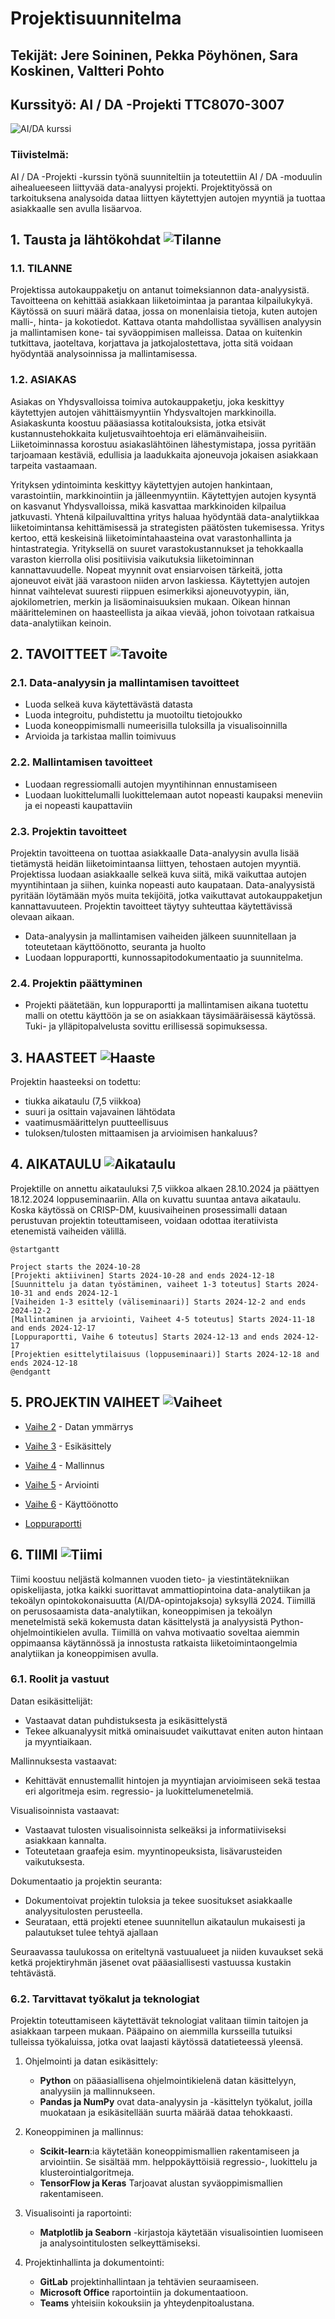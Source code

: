 # Projektisuunnitelma

## Tekijät: Jere Soininen, Pekka Pöyhönen, Sara Koskinen, Valtteri Pohto

## Kurssityö: AI / DA -Projekti TTC8070-3007

 ![AI/DA kurssi](aida.png)

### Tiivistelmä:
AI / DA -Projekti -kurssin työnä suunniteltiin ja toteutettiin AI / DA -moduulin aihealueeseen liittyvää data-analyysi projekti. Projektityössä on tarkoituksena analysoida dataa liittyen käytettyjen autojen myyntiä ja tuottaa asiakkaalle sen avulla lisäarvoa.

## 1.	Tausta ja lähtökohdat  ![Tilanne](tilanne.png)

### 1.1.	TILANNE 
Projektissa autokauppaketju on antanut toimeksiannon data-analyysistä. Tavoitteena on kehittää asiakkaan liiketoimintaa ja parantaa kilpailukykyä. Käytössä on suuri määrä dataa, jossa on monenlaisia tietoja, kuten autojen malli-, hinta- ja kokotiedot. Kattava otanta mahdollistaa syvällisen analyysin ja mallintamisen kone- tai syväoppimisen malleissa. Dataa on kuitenkin tutkittava, jaoteltava, korjattava ja jatkojalostettava, jotta sitä voidaan hyödyntää analysoinnissa ja mallintamisessa.

### 1.2.	ASIAKAS

Asiakas on Yhdysvalloissa toimiva autokauppaketju, joka keskittyy käytettyjen autojen vähittäismyyntiin Yhdysvaltojen markkinoilla. Asiakaskunta koostuu pääasiassa kotitalouksista, jotka etsivät kustannustehokkaita kuljetusvaihtoehtoja eri elämänvaiheisiin. Liiketoiminnassa korostuu asiakaslähtöinen lähestymistapa, jossa pyritään tarjoamaan kestäviä, edullisia ja laadukkaita ajoneuvoja jokaisen asiakkaan tarpeita vastaamaan.

Yrityksen ydintoiminta keskittyy käytettyjen autojen hankintaan, varastointiin, markkinointiin ja jälleenmyyntiin. Käytettyjen autojen kysyntä on kasvanut Yhdysvalloissa, mikä kasvattaa markkinoiden kilpailua jatkuvasti. Yhtenä kilpailuvalttina yritys haluaa hyödyntää data-analytiikkaa liiketoimintansa kehittämisessä ja strategisten päätösten tukemisessa.
Yritys kertoo, että keskeisinä liiketoimintahaasteina ovat varastonhallinta ja hintastrategia. Yrityksellä on suuret varastokustannukset ja tehokkaalla varaston kierrolla olisi positiivisia vaikutuksia liiketoiminnan kannattavuudelle. Nopeat myynnit ovat ensiarvoisen tärkeitä, jotta ajoneuvot eivät jää varastoon niiden arvon laskiessa. Käytettyjen autojen hinnat vaihtelevat suuresti riippuen esimerkiksi ajoneuvotyypin, iän, ajokilometrien, merkin ja lisäominaisuuksien mukaan. Oikean hinnan määritteleminen on haasteellista ja aikaa vievää, johon toivotaan ratkaisua data-analytiikan keinoin. 

## 2.	TAVOITTEET ![Tavoite](tavoite.png)

### 2.1.	Data-analyysin ja mallintamisen tavoitteet

-	Luoda selkeä kuva käytettävästä datasta
-	Luoda integroitu, puhdistettu ja muotoiltu tietojoukko
-	Luoda koneoppimismalli numeerisilla tuloksilla ja visualisoinnilla
-	Arvioida ja tarkistaa mallin toimivuus

### 2.2.	Mallintamisen tavoitteet

-	Luodaan regressiomalli autojen myyntihinnan ennustamiseen
-	Luodaan luokittelumalli luokittelemaan autot nopeasti kaupaksi meneviin ja ei nopeasti kaupattaviin

### 2.3.	Projektin tavoitteet

Projektin tavoitteena on tuottaa asiakkaalle Data-analyysin avulla lisää tietämystä heidän liiketoimintaansa liittyen, tehostaen autojen myyntiä. Projektissa luodaan asiakkaalle selkeä kuva siitä, mikä vaikuttaa autojen myyntihintaan ja siihen, kuinka nopeasti auto kaupataan. Data-analyysistä pyritään löytämään myös muita tekijöitä, jotka vaikuttavat autokauppaketjun kannattavuuteen. Projektin tavoitteet täytyy suhteuttaa käytettävissä olevaan aikaan.

-	Data-analyysin ja mallintamisen vaiheiden jälkeen suunnitellaan ja toteutetaan käyttöönotto, seuranta ja huolto
-	Luodaan loppuraportti, kunnossapitodokumentaatio ja suunnitelma. 

### 2.4.	Projektin päättyminen

-	Projekti päätetään, kun loppuraportti ja mallintamisen aikana tuotettu malli on otettu käyttöön ja se on asiakkaan täysimääräisessä käytössä. Tuki- ja ylläpitopalvelusta sovittu erillisessä sopimuksessa.

## 3.	HAASTEET ![Haaste](haaste.png)
Projektin haasteeksi on todettu: 

-	tiukka aikataulu (7,5 viikkoa)
-	suuri ja osittain vajavainen lähtödata
-	vaatimusmäärittelyn puutteellisuus
-	tuloksen/tulosten mittaamisen ja arvioimisen hankaluus?


## 4.   AIKATAULU ![Aikataulu](aikataulu.png)

Projektille on annettu aikatauluksi 7,5 viikkoa alkaen 28.10.2024 ja päättyen 18.12.2024 loppuseminaariin. Alla on kuvattu suuntaa antava aikataulu. Koska käytössä on CRISP-DM, kuusivaiheinen prosessimalli dataan perustuvan projektin toteuttamiseen, voidaan odottaa iteratiivista etenemistä vaiheiden välillä.

```plantuml
@startgantt

Project starts the 2024-10-28
[Projekti aktiivinen] Starts 2024-10-28 and ends 2024-12-18
[Suunnittelu ja datan työstäminen, vaiheet 1-3 toteutus] Starts 2024-10-31 and ends 2024-12-1
[Vaiheiden 1-3 esittely (väliseminaari)] Starts 2024-12-2 and ends 2024-12-2
[Mallintaminen ja arviointi, Vaiheet 4-5 toteutus] Starts 2024-11-18 and ends 2024-12-17
[Loppuraportti, Vaihe 6 toteutus] Starts 2024-12-13 and ends 2024-12-17
[Projektien esittelytilaisuus (loppuseminaari)] Starts 2024-12-18 and ends 2024-12-18
@endgantt
```

## 5.   PROJEKTIN VAIHEET ![Vaiheet](vaiheet.png)

- [Vaihe 2](https://gitlab.labranet.jamk.fi/AC7766/aida-projekti-syksy-2024-ryhma-1/-/blob/main/docs/Phase%202/phase_2_results.ipynb?ref_type=heads) - Datan ymmärrys

- [Vaihe 3](https://gitlab.labranet.jamk.fi/AC7766/aida-projekti-syksy-2024-ryhma-1/-/blob/main/docs/Phase%203/phase_3_results.ipynb?ref_type=heads) - Esikäsittely

- [Vaihe 4](https://gitlab.labranet.jamk.fi/AC7766/aida-projekti-syksy-2024-ryhma-1/-/blob/main/docs/Phase%204/phase_4_results.ipynb?ref_type=heads) - Mallinnus

- [Vaihe 5](https://gitlab.labranet.jamk.fi/AC7766/aida-projekti-syksy-2024-ryhma-1/-/blob/main/docs/Phase%205/phase_5_results.ipynb?ref_type=heads) - Arviointi

- [Vaihe 6](https://gitlab.labranet.jamk.fi/AC7766/aida-projekti-syksy-2024-ryhma-1/-/blob/main/docs/Phase%206/phase_6_results.md?ref_type=heads) - Käyttöönotto

- [Loppuraportti](https://gitlab.labranet.jamk.fi/AC7766/aida-projekti-syksy-2024-ryhma-1/-/blob/main/docs/Phase%207%20Final%20report/final_report.md?ref_type=heads)


## 6.   TIIMI ![Tiimi](tiimi.png)

Tiimi koostuu neljästä kolmannen vuoden tieto- ja viestintätekniikan opiskelijasta, jotka kaikki suorittavat ammattiopintoina data-analytiikan ja tekoälyn opintokokonaisuutta (AI/DA-opintojaksoja) syksyllä 2024. Tiimillä on perusosaamista data-analytiikan, koneoppimisen ja tekoälyn menetelmistä sekä kokemusta datan käsittelystä ja analyysistä Python-ohjelmointikielen avulla. Tiimillä on vahva motivaatio soveltaa aiemmin oppimaansa käytännössä ja innostusta ratkaista liiketoimintaongelmia analytiikan ja koneoppimisen avulla.

### 6.1.    Roolit ja vastuut


Datan esikäsittelijät:
-	Vastaavat datan puhdistuksesta ja esikäsittelystä
-	Tekee alkuanalyysit mitkä ominaisuudet vaikuttavat eniten auton hintaan ja myyntiaikaan.

Mallinnuksesta vastaavat: 
-	Kehittävät ennustemallit hintojen ja myyntiajan arvioimiseen sekä testaa eri algoritmeja esim. regressio- ja luokittelumenetelmiä.

Visualisoinnista vastaavat:
-	Vastaavat tulosten visualisoinnista selkeäksi ja informatiiviseksi asiakkaan kannalta. 
-	Toteutetaan graafeja esim. myyntinopeuksista, lisävarusteiden vaikutuksesta.

Dokumentaatio ja projektin seuranta:
-	Dokumentoivat projektin tuloksia ja tekee suositukset asiakkaalle analyysitulosten perusteella. 
-	Seurataan, että projekti etenee suunnitellun aikataulun mukaisesti ja palautukset tulee tehtyä ajallaan

Seuraavassa taulukossa on eriteltynä vastuualueet ja niiden kuvaukset sekä ketkä projektiryhmän jäsenet ovat pääasiallisesti vastuussa kustakin tehtävästä.


### 6.2.    Tarvittavat työkalut ja teknologiat

Projektin toteuttamiseen käytettävät teknologiat valitaan tiimin taitojen ja asiakkaan tarpeen mukaan. Pääpaino on aiemmilla kursseilla tutuiksi tulleissa työkaluissa, jotka ovat laajasti käytössä datatieteessä yleensä. 

1. Ohjelmointi ja datan esikäsittely:
    - __Python__ on pääasiallisena ohjelmointikielenä datan käsittelyyn, analyysiin ja mallinnukseen.
    - __Pandas ja NumPy__ ovat data-analyysin ja -käsittelyn työkalut, joilla muokataan ja esikäsitellään suurta määrää dataa tehokkaasti.

2. Koneoppiminen ja mallinnus:
    - __Scikit-learn__:ia käytetään koneoppimismallien rakentamiseen ja arviointiin. Se sisältää mm. helppokäyttöisiä regressio-, luokittelu ja klusterointialgoritmeja.
    - __TensorFlow ja Keras__  Tarjoavat alustan syväoppimismallien rakentamiseen.

3.	Visualisointi ja raportointi:
    - __Matplotlib ja Seaborn__ -kirjastoja käytetään visualisointien luomiseen ja analysointitulosten selkeyttämiseksi. 

4.	Projektinhallinta ja dokumentointi:
    - __GitLab__ projektinhallintaan ja tehtävien seuraamiseen.
    - __Microsoft Office__ raportointiin ja dokumentaatioon.
    - __Teams__ yhteisiin kokouksiin ja yhteydenpitoalustana.